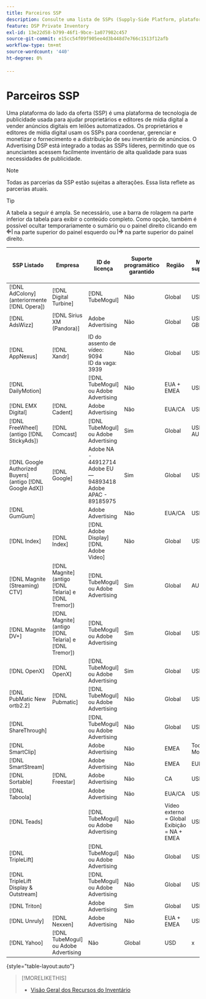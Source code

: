 ```yaml
---
title: Parceiros SSP
description: Consulte uma lista de SSPs (Supply-Side Platform, plataforma do lado do suprimento) e parceiros de intercâmbio aberto disponíveis.
feature: DSP Private Inventory
exl-id: 13e22d58-b799-46f1-9bce-1a077982c457
source-git-commit: e15cc54f09f905ee4d3b448d7e766c1513f12afb
workflow-type: tm+mt
source-wordcount: '440'
ht-degree: 0%

---
```


# Parceiros SSP

Uma plataforma do lado da oferta (SSP) é uma plataforma de tecnologia de publicidade usada para ajudar proprietários e editores de mídia digital a vender anúncios digitais em leilões automatizados. Os proprietários e editores de mídia digital usam os SSPs para coordenar, gerenciar e monetizar o fornecimento e a distribuição de seu inventário de anúncios. O Advertising DSP está integrado a todas as SSPs líderes, permitindo que os anunciantes acessem facilmente inventário de alta qualidade para suas necessidades de publicidade.

>[!NOTE]
>
>Todas as parcerias da SSP estão sujeitas a alterações. Essa lista reflete as parcerias atuais.

>[!TIP]
>
>A tabela a seguir é ampla. Se necessário, use a barra de rolagem na parte inferior da tabela para exibir o conteúdo completo. Como opção, também é possível ocultar temporariamente o sumário ou o painel direito clicando em ![Ocultar painel esquerdo](/help/dsp/assets/hide-left-pane.png "Ocultar painel esquerdo") na parte superior do painel esquerdo ou ![Ocultar painel direito](/help/dsp/assets/hide-right-pane.png "Ocultar painel direito") na parte superior do painel direito.

| SSP Listado | Empresa | ID de licença | Suporte programático garantido | Região | Moeda suportada | Área de Trabalho de Vídeo | Vídeo móvel | CTV de vídeo | Exibir desktop | Exibir dispositivo móvel | Exibição nativa | Área de trabalho de áudio e portáteis |
|--- |--- |--- |--- |--- |--- |--- |--- |--- |--- |--- |--- |--- |
| [!DNL AdColony] (anteriormente [!DNL Opera]) | [!DNL Digital Turbine] | [!DNL TubeMogul] | Não | Global | USD | x | x |  | x | x |  |  |
| [!DNL AdsWizz] | [!DNL Sirius XM (Pandora)] | Adobe Advertising | Não | Global | USD, EUR, GBP |  |  |  |  |  |  | x |
| [!DNL AppNexus] | [!DNL Xandr] | ID do assento de vídeo: 9094<br>ID da vaga: 3939 | Não | Global | USD | x | x | x | x | x |  |  |
| [!DNL DailyMotion] |  | [!DNL TubeMogul] ou Adobe Advertising | Não | EUA + EMEA | USD, EUR | x | x | x | x | x |  |  |
| [!DNL EMX Digital] | [!DNL Cadent] | Adobe Advertising | Não | EUA/CA | USD | x | x | x | x | x |  |  |
| [!DNL FreeWheel] (antigo [!DNL StickyAds]) | [!DNL Comcast] | [!DNL TubeMogul] ou Adobe Advertising | Sim | Global | USD, EUR, AUD, GBP | x | x | x |  |  |  |  |
| [!DNL Google Authorized Buyers] (antigo [!DNL Google AdX]) | [!DNL Google] | Adobe NA - 44912714<br>Adobe EU — 94893418<br>Adobe APAC - 89185975 | Sim | Global | USD, BRL | x | x | x | x | x |  | x |
| [!DNL GumGum] |  | Adobe Advertising | Não | EUA/CA | USD | x | x |  | x | x |  |  |
| [!DNL Index] | [!DNL Index] | [!DNL Adobe Display]<br>[!DNL Adobe Video] | Não | Global | USD | x | x | x | x | x | | |
| [!DNL Magnite (Streaming) CTV] | [!DNL Magnite] (antigo [!DNL Telaria] e [!DNL Tremor]) | [!DNL TubeMogul] ou Adobe Advertising | Sim | Global | AUD, USD | x | x | x |  |  |  |  |
| [!DNL Magnite DV+] | [!DNL Magnite] (antigo [!DNL Telaria] e [!DNL Tremor]) | [!DNL TubeMogul] ou Adobe Advertising | Sim | Global | USD | x | x | x | x | x |  | x |
| [!DNL OpenX] | [!DNL OpenX] | [!DNL TubeMogul] ou Adobe Advertising | Sim | Global | USD | x | x | x | x | x |  |  |
| [!DNL PubMatic New ortb2.2] | [!DNL Pubmatic] | [!DNL TubeMogul] ou Adobe Advertising | Não | Global | USD | x | x | x | x | x |  |  |
| [!DNL ShareThrough] |  | [!DNL TubeMogul] ou Adobe Advertising | Não | Global | USD | x | x | x | x | x | x |  |
| [!DNL SmartClip] |  | Adobe Advertising | Não | EMEA | Todas as Moedas | x | x | x | x | x |  |  |
| [!DNL SmartStream] |  | Adobe Advertising | Não | EMEA | EUR, USD | x | x |  |  |  |  |  |
| [!DNL Sortable] | [!DNL Freestar] | Adobe Advertising | Não | CA | USD |  |  |  | x | x |  |  |
| [!DNL Taboola] |  | Adobe Advertising | Não | EUA/CA | USD | x | x |  |  |  |  |  |
| [!DNL Teads] |  | [!DNL TubeMogul] ou Adobe Advertising | Não | Vídeo externo = Global<br>Exibição = NA + EMEA | USD | x | x |  | x | x |  |  |
| [!DNL TripleLift] |  | [!DNL TubeMogul] ou Adobe Advertising | Não | Global | USD |  |  |  |  |  | x |  |
| [!DNL TripleLift Display & Outstream] |  | [!DNL TubeMogul] ou Adobe Advertising | Não | Global | USD | x | x | x | x | x |  |  |
| [!DNL Triton] |  | Adobe Advertising | Sim | Global | USD |  |  |  |  |  |  | x |
| [!DNL Unruly] | [!DNL Nexxen] | Adobe Advertising | Não | EUA + EMEA | USD | x | x | x |  |  |  |  |
| [!DNL Yahoo] | [!DNL TubeMogul] ou Adobe Advertising | Não | Global | USD | x | x | x | x | x |  |  |

{style="table-layout:auto"}

>[!MORELIKETHIS]
>
>* [Visão Geral dos Recursos do Inventário](inventory-overview.md)
